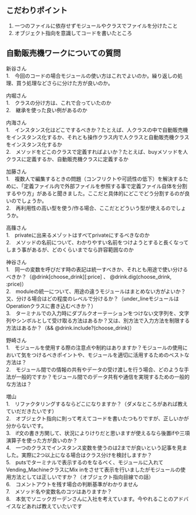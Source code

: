 ## こだわりポイント
1. 一つのファイルに依存せずモジュールやクラスでファイルを分けたこと
2. オブジェクト指向を意識してコードを書いたところ






## 自動販売機ワークについての質問

新谷さん<br>
1.　今回のコードの場合モジュールの使い方はこれでよいのか。繰り返しの処理、買う処理などさらに分けた方が良いのか。

内堀さん<br>
1.　クラスの分け方は、これで合っていたのか
<br>
2.　継承を使った良い例があるのか

内海さん<br>
1.　インスタンス化はどこでするべきか？たとえば、人クラスの中で自動販売機をインスタンス化するか、それとも操作クラス内で人クラスと自動販売機クラスをインスタンス化するか
<br>
2.　メソッドをどこのクラスで定義すればよいか？たとえば、buyメソッドを人クラスに定義するか、自動販売機クラスに定義するか

加藤さん<br>
1.　複数人で編集するときの問題（コンフリクトや可読性の低下）を解決するために、「定義ファイル内で外部ファイルを参照する事で定義ファイル自体を分割するやり方」があると聞きました。ここだと具体的にどこでどう分割するのが良いのでしょうか。
<br>
2.　再利用性の高い型を使う/作る場合、ここだとどういう型が使えるのでしょうか。

高篠さん<br>
1.　privateに出来るメゾットはすべてprivateにするべきなのか
<br>
2.　メソッドの名前について、わかりやすい名前をつけようとすると長くなってしまう事があるが、どのくらいまでなら許容範囲なのか

神谷さん<br>
1.　同一の変数を呼びだす時の表記は統一すべきか、それとも用途で使い分けるべきか？（@drink[choose_drink][:price] 、 @drink.dig(choose_drink, :price)）
<br>
2.　moduleの統一について、用途の違うモジュールはまとめない方がよいか？又、分ける場合はどの程度のレベルで分けるか？（under_lineモジュールはOperationクラスに書き込むべきか？）
<br>
3.　ターミナルでの入力時にダブルクオーテーションをつけない文字列を、文字列やシンボルとして受け取る方法はあるか？又は、別方法で入力方法を制限する方法はあるか？（&& @drink.include?(choose_drink)）

野崎さん<br>
1.　モジュールを使用する際の注意点や制約はありますか？モジュールの使用において気をつけるべきポイントや、モジュールを適切に活用するためのベストな方法は？
<br>
2.　モジュール間での情報の共有やデータの受け渡しを行う場合、どのような手法が一般的ですか？モジュール間でのデータ共有や通信を実現するための一般的な方法は？

増山<br>
1.　リファクタリングするならどこになりますか？（ダメなところがあれば教えていだだきたいです）
<br>
2.　オブジェクト指向に則って考えてコードを書いたつもりですが、正しいかが分からないです。
<br>
3.　if文の書き方関して、状況によりけりだと思いますが使えるなら後置ifや三項演算子を使った方が良いのか？
<br>
4.　一つのクラスでインスタンス変数を使うのは2までが良いという記事を見ました。実際に2つ以上になる場合はクラス分けを検討しますか？
<br>
5.　putsでターミナルで表示するのをなるべく、モジュールに入れてVending_MachineクラスにMix inをさせて表示を行いましたがモジュールの使用方法としては正しいですか？（オブジェクト指向目線での話）
<br>
6.　コメントアウトを残す場合の判断基準がわかりません
<br>
7.　メソッド名や変数名のコツはありますか？
<br>
8.　本気でソニックガーデンさんに入社を考えています。今やれることのアドバイスなどあれば教えていたいです



